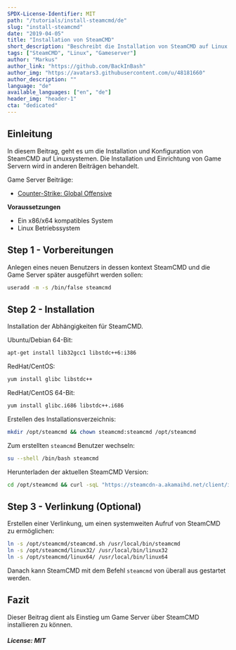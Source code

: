 ```yaml
---
SPDX-License-Identifier: MIT
path: "/tutorials/install-steamcmd/de"
slug: "install-steamcmd"
date: "2019-04-05"
title: "Installation von SteamCMD"
short_description: "Beschreibt die Installation von SteamCMD auf Linux Systemen"
tags: ["SteamCMD", "Linux", "Gameserver"]
author: "Markus"
author_link: "https://github.com/BackInBash"
author_img: "https://avatars3.githubusercontent.com/u/48181660"
author_description: ""
language: "de"
available_languages: ["en", "de"]
header_img: "header-1"
cta: "dedicated"
---
```


## Einleitung

In diesem Beitrag, geht es um die Installation und Konfiguration von SteamCMD auf Linuxsystemen.
Die Installation und Einrichtung von Game Servern wird in anderen Beiträgen behandelt.

Game Server Beiträge:
+ [Counter-Strike: Global Offensive](https://community.hetzner.com/tutorials/install-gameserver-csgo/de)

**Voraussetzungen**

+ Ein x86/x64 kompatibles System
+ Linux Betriebssystem

## Step 1 - Vorbereitungen

Anlegen eines neuen Benutzers in dessen kontext SteamCMD und die Game Server später ausgeführt werden sollen:

```bash
useradd -m -s /bin/false steamcmd
```

## Step 2 - Installation

Installation der Abhängigkeiten für SteamCMD.

Ubuntu/Debian 64-Bit:

```bash
apt-get install lib32gcc1 libstdc++6:i386
```

RedHat/CentOS:

```bash
yum install glibc libstdc++
```

RedHat/CentOS 64-Bit:

```bash
yum install glibc.i686 libstdc++.i686
```

Erstellen des Installationsverzeichnis:

```bash
mkdir /opt/steamcmd && chown steamcmd:steamcmd /opt/steamcmd
```

Zum erstellten `steamcmd` Benutzer wechseln:

```bash
su --shell /bin/bash steamcmd
```

Herunterladen der aktuellen SteamCMD Version:

```bash
cd /opt/steamcmd && curl -sqL "https://steamcdn-a.akamaihd.net/client/installer/steamcmd_linux.tar.gz" | tar zxvf -
```

## Step 3 - Verlinkung (Optional)

Erstellen einer Verlinkung, um einen systemweiten Aufruf von SteamCMD zu ermöglichen:

```bash
ln -s /opt/steamcmd/steamcmd.sh /usr/local/bin/steamcmd
ln -s /opt/steamcmd/linux32/ /usr/local/bin/linux32
ln -s /opt/steamcmd/linux64/ /usr/local/bin/linux64
```

Danach kann SteamCMD mit dem Befehl `steamcmd` von überall aus gestartet werden.

## Fazit

Dieser Beitrag dient als Einstieg um Game Server über SteamCMD installieren zu können.

##### License: MIT

<!---

Contributors's Certificate of Origin

By making a contribution to this project, I certify that:

(a) The contribution was created in whole or in part by me and I have
    the right to submit it under the license indicated in the file; or

(b) The contribution is based upon previous work that, to the best of my
    knowledge, is covered under an appropriate license and I have the
    right under that license to submit that work with modifications,
    whether created in whole or in part by me, under the same license
    (unless I am permitted to submit under a different license), as
    indicated in the file; or

(c) The contribution was provided directly to me by some other person
    who certified (a), (b) or (c) and I have not modified it.

(d) I understand and agree that this project and the contribution are
    public and that a record of the contribution (including all personal
    information I submit with it, including my sign-off) is maintained
    indefinitely and may be redistributed consistent with this project
    or the license(s) involved.

Signed-off-by: Markus markus@omg-network.de

-->
